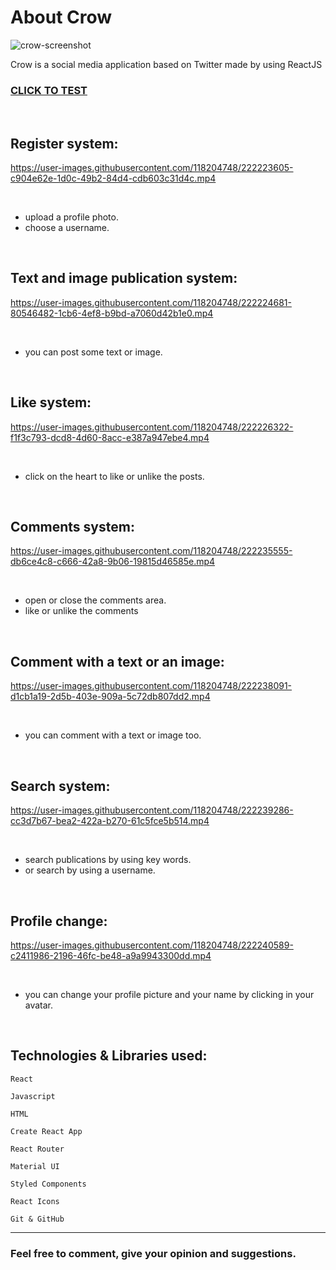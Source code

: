 # About Crow
![crow-screenshot](https://github.com/natansalgado/crow/assets/118204748/0c2ee07e-4872-4366-819f-37892302df04)

Crow is a social media application based on Twitter made by using ReactJS
### [CLICK TO TEST](https://natansalgado.github.io/crow/)

<br>

## Register system:
https://user-images.githubusercontent.com/118204748/222223605-c904e62e-1d0c-49b2-84d4-cdb603c31d4c.mp4

<br>

- upload a profile photo.
- choose a username.

<br>

## Text and image publication system:
https://user-images.githubusercontent.com/118204748/222224681-80546482-1cb6-4ef8-b9bd-a7060d42b1e0.mp4

<br>

- you can post some text or image.

<br>

## Like system:
https://user-images.githubusercontent.com/118204748/222226322-f1f3c793-dcd8-4d60-8acc-e387a947ebe4.mp4

<br>

- click on the heart to like or unlike the posts.

<br>

## Comments system:
https://user-images.githubusercontent.com/118204748/222235555-db6ce4c8-c666-42a8-9b06-19815d46585e.mp4

<br>

- open or close the comments area.
- like or unlike the comments

<br>

## Comment with a text or an image:
https://user-images.githubusercontent.com/118204748/222238091-d1cb1a19-2d5b-403e-909a-5c72db807dd2.mp4

<br>

- you can comment with a text or image too.

<br>

## Search system:
https://user-images.githubusercontent.com/118204748/222239286-cc3d7b67-bea2-422a-b270-61c5fce5b514.mp4

<br>

- search publications by using key words.
- or search by using a username.

<br>

## Profile change:
https://user-images.githubusercontent.com/118204748/222240589-c2411986-2196-46fc-be48-a9a9943300dd.mp4

<br>

- you can change your profile picture and your name by clicking in your avatar. 

<br>

## Technologies & Libraries used:

`React`

`Javascript`

`HTML`

`Create React App`

`React Router`

`Material UI`

`Styled Components`

`React Icons`

`Git & GitHub`

<hr>

### Feel free to comment, give your opinion and suggestions.
